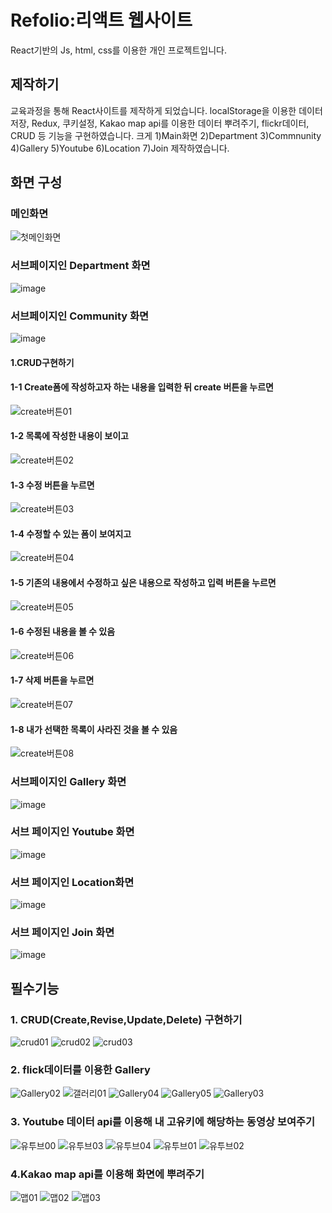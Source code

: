 # Refolio:리액트 웹사이트


React기반의 Js, html, css를 이용한 개인 프로젝트입니다.

## 제작하기

교육과정을 통해 React사이트를 제작하게 되었습니다.
localStorage을 이용한 데이터 저장, Redux, 쿠키설정, Kakao map api를 이용한 데이터 뿌려주기, flickr데이터, CRUD 등 기능을 구현하였습니다.
크게 1)Main화면 2)Department 3)Commnunity 4)Gallery 5)Youtube 6)Location 7)Join 제작하였습니다.

## 화면 구성

### 메인화면
![첫메인화면](https://user-images.githubusercontent.com/75771515/174239650-50454c1d-8630-46cf-a382-3f104891dbc1.png)

### 서브페이지인 Department 화면 
![image](https://user-images.githubusercontent.com/75771515/174239762-b1710087-7bec-4ff7-8f6f-16885ef82b5a.png)

### 서브페이지인 Community 화면 
![image](https://user-images.githubusercontent.com/75771515/174239902-51ce3e95-68d7-4909-960b-671b8fa3899d.png)

#### 1.CRUD구현하기 

#### 1-1 Create폼에 작성하고자 하는 내용을 입력한 뒤 create 버튼을 누르면 
![create버튼01](https://user-images.githubusercontent.com/75771515/174242523-05f2741d-0db5-4d65-b0a8-c55b026b3e48.png)
#### 1-2 목록에 작성한 내용이 보이고
![create버튼02](https://user-images.githubusercontent.com/75771515/174242546-2528106b-90aa-4bd4-8692-b830cf738e06.png)

#### 1-3 수정 버튼을 누르면 
![create버튼03](https://user-images.githubusercontent.com/75771515/174242551-40d5fc29-6d7c-4cd0-b8ad-26c2d653ed16.png)

#### 1-4 수정할 수 있는 폼이 보여지고 
![create버튼04](https://user-images.githubusercontent.com/75771515/174242561-56c59491-c279-431e-8245-239b8e04c524.png)

#### 1-5 기존의 내용에서 수정하고 싶은 내용으로 작성하고 입력 버튼을 누르면 
![create버튼05](https://user-images.githubusercontent.com/75771515/174242575-0972c504-0295-4b8d-9300-279ffc89a498.png)
#### 1-6 수정된 내용을 볼 수 있음
![create버튼06](https://user-images.githubusercontent.com/75771515/174242581-670fbd79-2cc8-46e8-91d9-cc61cbf329a1.png)

#### 1-7 삭제 버튼을 누르면 
![create버튼07](https://user-images.githubusercontent.com/75771515/174242597-32f2fa07-d1a5-4cb3-b451-3aa32476f738.png)

#### 1-8 내가 선택한 목록이 사라진 것을 볼 수 있음 
![create버튼08](https://user-images.githubusercontent.com/75771515/174242604-ec70261e-8b6f-4ad4-b7f8-f56e1ffae4b1.png)


### 서브페이지인 Gallery 화면 
![image](https://user-images.githubusercontent.com/75771515/174239954-970546ee-b816-4223-b368-33c0fba8df42.png)

### 서브 페이지인 Youtube 화면 
![image](https://user-images.githubusercontent.com/75771515/174240025-c7515f87-21b7-48d4-886a-91ad071b2fb8.png)

### 서브 페이지인 Location화면 
![image](https://user-images.githubusercontent.com/75771515/174240067-1ca2a10e-61bc-428e-b839-9d926b115b37.png)

### 서브 페이지인 Join 화면 

![image](https://user-images.githubusercontent.com/75771515/174240123-65963699-7afb-4e10-996c-464b0caaa142.png)


## 필수기능

### 1. CRUD(Create,Revise,Update,Delete) 구현하기
![crud01](https://user-images.githubusercontent.com/75771515/174240231-585bc9bd-a9cb-4958-af47-55fbd92988f7.png)
![crud02](https://user-images.githubusercontent.com/75771515/174240227-6e882b72-7a47-430d-93fd-a2aa3beb2094.png)
![crud03](https://user-images.githubusercontent.com/75771515/174240230-2bb31dc7-eaca-4d70-9ede-ffa1eb7c1234.png)


### 2. flick데이터를 이용한 Gallery
![Gallery02](https://user-images.githubusercontent.com/75771515/174240832-cadd4725-38b5-425a-a23a-7ac61dd99654.png)
![갤러리01](https://user-images.githubusercontent.com/75771515/174240711-4a70894b-03c3-455f-a679-47c19ae607c3.png)
![Gallery04](https://user-images.githubusercontent.com/75771515/174240827-c8194612-7b87-4094-94c9-db3f9cb330b6.png)
![Gallery05](https://user-images.githubusercontent.com/75771515/174240829-8faa13ac-0364-48ae-9385-b9ef8aca194d.png)
![Gallery03](https://user-images.githubusercontent.com/75771515/174240822-128965d1-ef45-4e2f-965c-a0469569d807.png)

### 3. Youtube 데이터 api를 이용해 내 고유키에 해당하는 동영상 보여주기

![유투브00](https://user-images.githubusercontent.com/75771515/174241416-db6afa20-00b2-4297-ab7f-f99a876a55fc.png)
![유투브03](https://user-images.githubusercontent.com/75771515/174241411-2a8848c8-7b9b-4caa-ad6f-6187533308f9.png)
![유투브04](https://user-images.githubusercontent.com/75771515/174241415-55b80a67-6428-42c6-82be-59b663161e16.png)
![유투브01](https://user-images.githubusercontent.com/75771515/174241419-e9579abd-2f94-4c16-9940-64b20d8904fa.png)
![유투브02](https://user-images.githubusercontent.com/75771515/174241404-e5315cab-b46a-4b78-a0c5-a6160235693c.png)



### 4.Kakao map api를 이용해 화면에 뿌려주기
![맵01](https://user-images.githubusercontent.com/75771515/174241565-894613ea-d5ff-4e91-baf8-c7859ca4fa36.png)
![맵02](https://user-images.githubusercontent.com/75771515/174241560-9524354c-d613-4a83-842d-c943995edc77.png)
![맵03](https://user-images.githubusercontent.com/75771515/174241564-71ded519-dded-4dc7-931d-f8f33e228e47.png)

